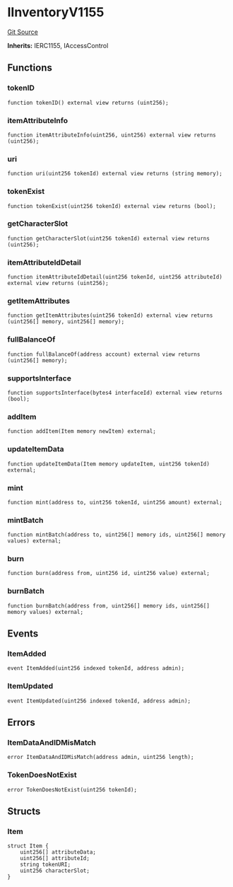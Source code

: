 # IInventoryV1155
[Git Source](https://github.com//Team3dVidyaGames/Contracts/blob/c23d2f00a078c0b63e567bcd930645e3fd252715/src/contracts/interfaces/IInventoryV1155.sol)

**Inherits:**
IERC1155, IAccessControl


## Functions
### tokenID


```solidity
function tokenID() external view returns (uint256);
```

### itemAttributeInfo


```solidity
function itemAttributeInfo(uint256, uint256) external view returns (uint256);
```

### uri


```solidity
function uri(uint256 tokenId) external view returns (string memory);
```

### tokenExist


```solidity
function tokenExist(uint256 tokenId) external view returns (bool);
```

### getCharacterSlot


```solidity
function getCharacterSlot(uint256 tokenId) external view returns (uint256);
```

### itemAttributeIdDetail


```solidity
function itemAttributeIdDetail(uint256 tokenId, uint256 attributeId) external view returns (uint256);
```

### getItemAttributes


```solidity
function getItemAttributes(uint256 tokenId) external view returns (uint256[] memory, uint256[] memory);
```

### fullBalanceOf


```solidity
function fullBalanceOf(address account) external view returns (uint256[] memory);
```

### supportsInterface


```solidity
function supportsInterface(bytes4 interfaceId) external view returns (bool);
```

### addItem


```solidity
function addItem(Item memory newItem) external;
```

### updateItemData


```solidity
function updateItemData(Item memory updateItem, uint256 tokenId) external;
```

### mint


```solidity
function mint(address to, uint256 tokenId, uint256 amount) external;
```

### mintBatch


```solidity
function mintBatch(address to, uint256[] memory ids, uint256[] memory values) external;
```

### burn


```solidity
function burn(address from, uint256 id, uint256 value) external;
```

### burnBatch


```solidity
function burnBatch(address from, uint256[] memory ids, uint256[] memory values) external;
```

## Events
### ItemAdded

```solidity
event ItemAdded(uint256 indexed tokenId, address admin);
```

### ItemUpdated

```solidity
event ItemUpdated(uint256 indexed tokenId, address admin);
```

## Errors
### ItemDataAndIDMisMatch

```solidity
error ItemDataAndIDMisMatch(address admin, uint256 length);
```

### TokenDoesNotExist

```solidity
error TokenDoesNotExist(uint256 tokenId);
```

## Structs
### Item

```solidity
struct Item {
    uint256[] attributeData;
    uint256[] attributeId;
    string tokenURI;
    uint256 characterSlot;
}
```

